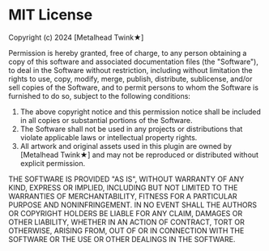 ﻿# MIT License

Copyright (c) 2024 [Metalhead Twink★]

Permission is hereby granted, free of charge, to any person obtaining a copy of this software and associated
documentation files (the "Software"), to deal in the Software without restriction, including without limitation the
rights to use, copy, modify, merge, publish, distribute, sublicense, and/or sell copies of the Software, and to permit
persons to whom the Software is furnished to do so, subject to the following conditions:

1. The above copyright notice and this permission notice shall be included in all copies or substantial portions of the
   Software.
2. The Software shall not be used in any projects or distributions that violate applicable laws or intellectual property
   rights.
3. All artwork and original assets used in this plugin are owned by [Metalhead Twink★] and may not be reproduced or
   distributed without explicit permission.

THE SOFTWARE IS PROVIDED "AS IS", WITHOUT WARRANTY OF ANY KIND, EXPRESS OR IMPLIED, INCLUDING BUT NOT LIMITED TO THE
WARRANTIES OF MERCHANTABILITY, FITNESS FOR A PARTICULAR PURPOSE AND NONINFRINGEMENT. IN NO EVENT SHALL THE AUTHORS OR
COPYRIGHT HOLDERS BE LIABLE FOR ANY CLAIM, DAMAGES OR OTHER LIABILITY, WHETHER IN AN ACTION OF CONTRACT, TORT OR
OTHERWISE, ARISING FROM, OUT OF OR IN CONNECTION WITH THE SOFTWARE OR THE USE OR OTHER DEALINGS IN THE SOFTWARE.